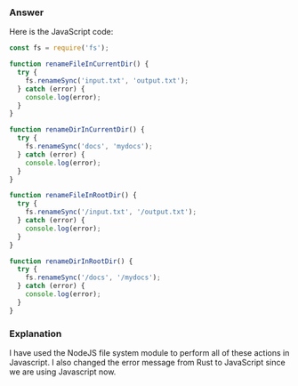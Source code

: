 ### Answer

Here is the JavaScript code:

```javascript
const fs = require('fs');

function renameFileInCurrentDir() {
  try {
    fs.renameSync('input.txt', 'output.txt');
  } catch (error) {
    console.log(error);
  }
}

function renameDirInCurrentDir() {
  try {
    fs.renameSync('docs', 'mydocs');
  } catch (error) {
    console.log(error);
  }
}

function renameFileInRootDir() {
  try {
    fs.renameSync('/input.txt', '/output.txt');
  } catch (error) {
    console.log(error);
  }
}

function renameDirInRootDir() {
  try {
    fs.renameSync('/docs', '/mydocs');
  } catch (error) {
    console.log(error);
  }
}
```

### Explanation
I have used the NodeJS file system module to perform all of these actions in Javascript. I also changed the error message from Rust to JavaScript since we are using Javascript now.
